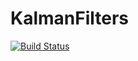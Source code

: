# KalmanFilters

[![Build Status](https://github.com/angus-lewis/KalmanFilters.jl/actions/workflows/CI.yml/badge.svg?branch=main)](https://github.com/angus-lewis/KalmanFilters.jl/actions/workflows/CI.yml?query=branch%3Amain)
